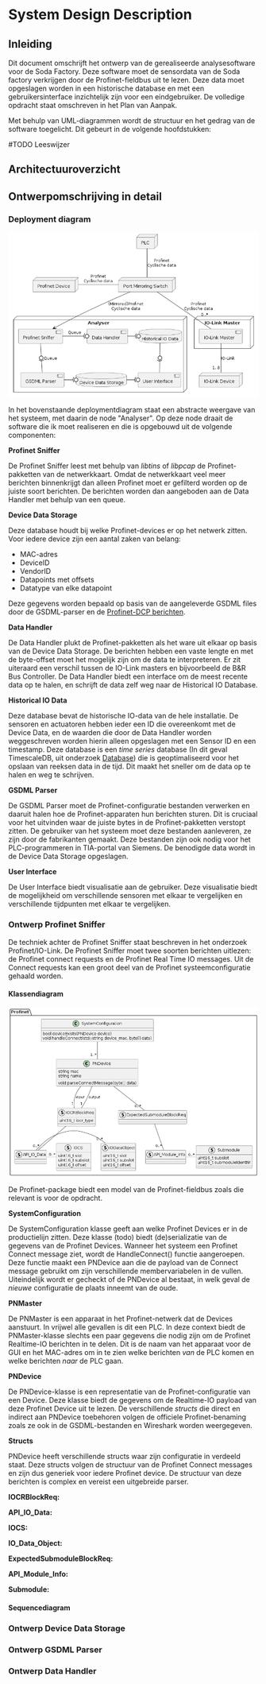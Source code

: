# System Design Description

## Inleiding

Dit document omschrijft het ontwerp van de gerealiseerde analysesoftware voor de Soda Factory. Deze software moet de sensordata van de Soda factory verkrijgen door de Profinet-fieldbus uit te lezen. Deze data moet opgeslagen worden in een historische database en met een gebruikersinterface inzichtelijk zijn voor een eindgebruiker. De volledige opdracht staat omschreven in het Plan van Aanpak. 

Met behulp van UML-diagrammen wordt de structuur en het gedrag van de software toegelicht. Dit gebeurt in de volgende hoofdstukken:

#TODO Leeswijzer



## Architectuuroverzicht





## Ontwerpomschrijving in detail

### Deployment diagram

![](../../out/docs/development/deployment/Deployment_diagram.png)

In het bovenstaande deploymentdiagram staat een abstracte weergave van het systeem, met daarin de node "Analyser". Op deze node draait de software die ik moet realiseren en die is opgebouwd uit de volgende componenten:

**Profinet Sniffer**

De Profinet Sniffer leest met behulp van *libtins* of *libpcap* de Profinet-pakketten van de netwerkkaart. Omdat de netwerkkaart veel meer berichten binnenkrijgt dan alleen Profinet moet er gefilterd worden op de juiste soort berichten. De berichten worden dan aangeboden aan de Data Handler met behulp van een queue. 

**Device Data Storage**

Deze database houdt bij welke Profinet-devices er op het netwerk zitten. Voor iedere device zijn een aantal zaken van belang:

- MAC-adres
- DeviceID
- VendorID
- Datapoints met offsets
- Datatype van elke datapoint

Deze gegevens worden bepaald op basis van de aangeleverde GSDML files door de GSDML-parser en de [Profinet-DCP berichten](../research/profinet-io-link.markdown#data-offsets). 

**Data Handler**

De Data Handler plukt de Profinet-pakketten als het ware uit elkaar op basis van de Device Data Storage. De berichten hebben een vaste lengte en met de byte-offset moet het mogelijk zijn om de data te interpreteren. Er zit uiteraard een verschil tussen de IO-Link masters en bijvoorbeeld de B&R Bus Controller. De Data Handler biedt een interface om de meest recente data op te halen, en schrijft de data zelf weg naar de Historical IO Database.

**Historical IO Data**

Deze database bevat de historische IO-data van de hele installatie. De sensoren en actuatoren hebben ieder een ID die overeenkomt met de Device Data, en de waarden die door de Data Handler worden weggeschreven worden hierin alleen opgeslagen met een Sensor ID en een timestamp. Deze database is een *time series* database (In dit geval TimescaleDB, uit onderzoek [Database](../research/database.markdown#conclusie)) die is geoptimaliseerd voor het opslaan van reeksen data in de tijd. Dit maakt het sneller om de data op te halen en weg te schrijven.

**GSDML Parser**

De GSDML Parser moet de Profinet-configuratie bestanden verwerken en daaruit halen hoe de Profinet-apparaten hun berichten sturen. Dit is cruciaal voor het uitvinden waar de juiste bytes in de Profinet-pakketten verstopt zitten. De gebruiker van het systeem moet deze bestanden aanleveren, ze zijn door de fabrikanten gemaakt. Deze bestanden zijn ook nodig voor het PLC-programmeren in TIA-portal van Siemens. De benodigde data wordt in de Device Data Storage opgeslagen.

**User Interface**

De User Interface biedt visualisatie aan de gebruiker. Deze visualisatie biedt de mogelijkheid om verschillende sensoren met elkaar te vergelijken en verschillende tijdpunten met elkaar te vergelijken. 

### Ontwerp Profinet Sniffer

De techniek achter de Profinet Sniffer staat beschreven in het onderzoek Profinet/IO-Link. De Profinet Sniffer moet twee soorten berichten uitlezen: de Profinet connect requests en de Profinet Real Time IO messages. Uit de Connect requests kan een groot deel van de Profinet systeemconfiguratie gehaald worden. 

#### Klassendiagram

![](../../out/docs/development/pn_sniffer/pn_sniffer_class.png)

De Profinet-package biedt een model van de Profinet-fieldbus zoals die relevant is voor de opdracht. 

**SystemConfiguration**

De SystemConfiguration klasse geeft aan welke Profinet Devices er in de productielijn zitten. Deze klasse (todo) biedt (de)serializatie van de gegevens van de Profinet Devices. Wanneer het systeem een Profinet Connect message ziet, wordt de HandleConnect() functie aangeroepen. Deze functie maakt een PNDevice aan die de payload van de Connect message gebruikt om zijn verschillende membervariabelen in de vullen. Uiteindelijk wordt er gecheckt of de PNDevice al bestaat, in welk geval de *nieuwe* configuratie de plaats inneemt van de oude.

**PNMaster**

De PNMaster is een apparaat in het Profinet-netwerk dat de Devices aanstuurt. In vrijwel alle gevallen is dit een PLC. In deze context biedt de PNMaster-klasse slechts een paar gegevens die nodig zijn om de Profinet Realtime-IO berichten in te delen. Dit is de naam van het apparaat voor de GUI en het MAC-adres om in te zien welke berichten *van* de PLC komen en welke berichten *naar* de PLC gaan.

**PNDevice**

De PNDevice-klasse is een representatie van de Profinet-configuratie van een Device. Deze klasse biedt de gegevens om de Realtime-IO payload van deze Profinet Device uit te lezen. De verschillende *structs* die direct en indirect aan PNDevice toebehoren volgen de officiele Profinet-benaming zoals ze ook in de GSDML-bestanden en Wireshark worden weergegeven. 

**Structs**

PNDevice heeft verschillende structs waar zijn configuratie in verdeeld staat. Deze structs volgen de structuur van de Profinet Connect messages en zijn dus generiek voor iedere Profinet device. De structuur van deze berichten is complex en vereist een uitgebreide parser. 

**IOCRBlockReq:**

**API_IO_Data:**

**IOCS:**

**IO_Data_Object:**

**ExpectedSubmoduleBlockReq:**

**API_Module_Info:**

**Submodule:**



#### Sequencediagram



### Ontwerp Device Data Storage





### Ontwerp GSDML Parser





### Ontwerp Data Handler



